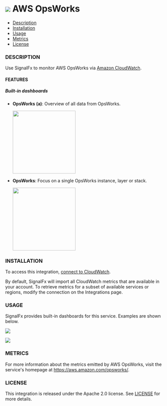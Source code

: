 # ![](./img/integration_awsopsworks.png) AWS OpsWorks

- [Description](#description)
- [Installation](#installation)
- [Usage](#usage)
- [Metrics](#metrics)
- [License](#license)

### DESCRIPTION

Use SignalFx to monitor AWS OpsWorks via [Amazon CloudWatch](https://github.com/signalfx/integrations/tree/master/aws)[](sfx_link:aws).

#### FEATURES

##### Built-in dashboards

- **OpsWorks (a)**: Overview of all data from OpsWorks.

  [<img src='./img/dashboard_opsworks_a.png' width=200px>](./img/dashboard_opsworks_a.png)

- **OpsWorks**: Focus on a single OpsWorks instance, layer or stack.

  [<img src='./img/dashboard_opsworks_instance.png' width=200px>](./img/dashboard_opsworks_instance.png)

### INSTALLATION

To access this integration, [connect to CloudWatch](https://github.com/signalfx/integrations/tree/master/aws)[](sfx_link:aws).

By default, SignalFx will import all CloudWatch metrics that are available in your account. To retrieve metrics for a subset of available services or regions, modify the connection on the Integrations page.

### USAGE

SignalFx provides built-in dashboards for this service. Examples are shown below.

![](./img/dashboard_opsworks_a.png)

![](./img/dashboard_opsworks_instance.png)

### METRICS

For more information about the metrics emitted by AWS OpsWorks, visit the service's homepage at https://aws.amazon.com/opsworks/.

### LICENSE

This integration is released under the Apache 2.0 license. See [LICENSE](./LICENSE) for more details.
